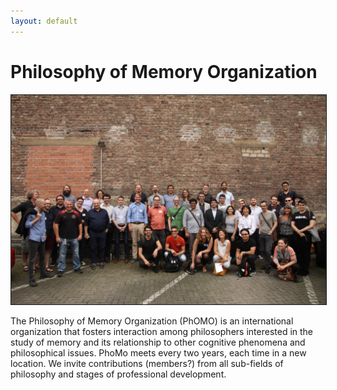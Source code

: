 ```yaml
---
layout: default
---
```


<h1>Philosophy of Memory Organization</h1>

<img src="us.JPG" border="1px">
 
The Philosophy of Memory Organization (PhOMO) is an international organization that fosters interaction among philosophers interested in the study of memory and its relationship to other cognitive phenomena and philosophical issues. PhoMo meets every two years, each time in a new location. We invite contributions (members?) from all sub-fields of philosophy and stages of professional development.
